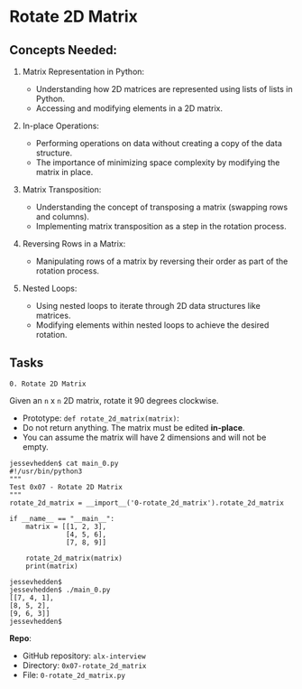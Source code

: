 # Rotate 2D Matrix

## Concepts Needed:
1. Matrix Representation in Python:

    - Understanding how 2D matrices are represented using lists of lists in Python.
    - Accessing and modifying elements in a 2D matrix.

2. In-place Operations:

    - Performing operations on data without creating a copy of the data structure.
    - The importance of minimizing space complexity by modifying the matrix in place.

3. Matrix Transposition:

    - Understanding the concept of transposing a matrix (swapping rows and columns).
    - Implementing matrix transposition as a step in the rotation process.

4. Reversing Rows in a Matrix:

    - Manipulating rows of a matrix by reversing their order as part of the rotation process.

5. Nested Loops:

    - Using nested loops to iterate through 2D data structures like matrices.
    - Modifying elements within nested loops to achieve the desired rotation.


## Tasks
```
0. Rotate 2D Matrix
```
Given an `n` x `n` 2D matrix, rotate it 90 degrees clockwise.

- Prototype: `def rotate_2d_matrix(matrix)`:
- Do not return anything. The matrix must be edited **in-place**.
- You can assume the matrix will have 2 dimensions and will not be empty.
```
jessevhedden$ cat main_0.py
#!/usr/bin/python3
"""
Test 0x07 - Rotate 2D Matrix
"""
rotate_2d_matrix = __import__('0-rotate_2d_matrix').rotate_2d_matrix

if __name__ == "__main__":
    matrix = [[1, 2, 3],
              [4, 5, 6],
              [7, 8, 9]]

    rotate_2d_matrix(matrix)
    print(matrix)

jessevhedden$
jessevhedden$ ./main_0.py
[[7, 4, 1],
[8, 5, 2],
[9, 6, 3]]
jessevhedden$
```
**Repo**:

- GitHub repository: `alx-interview`
- Directory: `0x07-rotate_2d_matrix`
- File: `0-rotate_2d_matrix.py`
